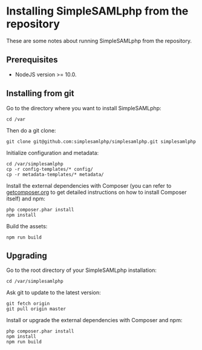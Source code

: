 Installing SimpleSAMLphp from the repository
============================================

These are some notes about running SimpleSAMLphp from the repository.

Prerequisites
-------------

 * NodeJS version >= 10.0.


Installing from git
-------------------

Go to the directory where you want to install SimpleSAMLphp:

    cd /var

Then do a git clone:

    git clone git@github.com:simplesamlphp/simplesamlphp.git simplesamlphp

Initialize configuration and metadata:

    cd /var/simplesamlphp
    cp -r config-templates/* config/
    cp -r metadata-templates/* metadata/

Install the external dependencies with Composer (you can refer to
[getcomposer.org](https://getcomposer.org/) to get detailed
instructions on how to install Composer itself) and npm:

    php composer.phar install
    npm install

Build the assets:

    npm run build


Upgrading
---------

Go to the root directory of your SimpleSAMLphp installation:

    cd /var/simplesamlphp

Ask git to update to the latest version:

    git fetch origin
    git pull origin master

Install or upgrade the external dependencies with Composer and npm:

    php composer.phar install
    npm install
    npm run build
